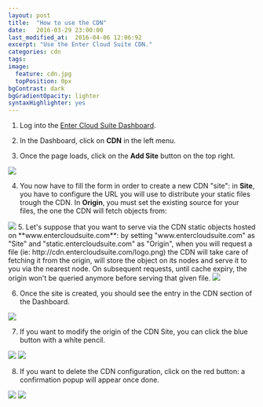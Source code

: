 ```yaml
---
layout: post
title:  "How to use the CDN"
date:   2016-03-29 23:00:00
last_modified_at:  2016-04-06 12:06:92
excerpt: "Use the Enter Cloud Suite CDN."
categories: cdn
tags:
image:
  feature: cdn.jpg
  topPosition: 0px
bgContrast: dark
bgGradientOpacity: lighter
syntaxHighlighter: yes
---
```

1. Log into the <a href="https://dashboard.entercloudsuite.com" target="_blank">Enter Cloud Suite Dashboard</a>.

2. In the Dashboard, click on **CDN** in the left menu.

3. Once the page loads, click on the **Add Site** button on the top right.
<img class="responsive-guide-img" src="{{ site.baseurl_posts_img }}ecs-cdn-01.png">

4. You now have to fill the form in order to create a new CDN "site": in **Site**, you have to configure the URL you will use to distribute your static files trough the CDN. In **Origin**, you must set the existing source for your files, the one the CDN will fetch objects from:

<img class="responsive-guide-img" src="{{ site.baseurl_posts_img }}ecs-cdn-02.png">
5. Let's suppose that you want to serve via the CDN static objects hosted on **www.entercloudsuite.com**: by setting "www.entercloudsuite.com" as "Site" and "static.entercloudsuite.com" as "Origin", when you will request a file (ie: http://cdn.entercloudsuite.com/logo.png) the CDN will take care of fetching it from the origin, will store the object on its nodes and serve it to you via the nearest node. On subsequent requests, until cache expiry, the origin won't be queried anymore before serving that given file.

<img class="responsive-guide-img" src="{{ site.baseurl_posts_img }}ecs-cdn-03.png">

6. Once the site is created, you should see the entry in the CDN section of the Dashboard.

<img class="responsive-guide-img" src="{{ site.baseurl_posts_img }}ecs-cdn-04.png">

7. If you want to modify the origin of the CDN Site, you can click the blue button with a white pencil.

<img class="responsive-guide-img" src="{{ site.baseurl_posts_img }}ecs-cdn-05.png">
<img class="responsive-guide-img" src="{{ site.baseurl_posts_img }}ecs-cdn-06.png">

8. If you want to delete the CDN configuration, click on the red button: a confirmation popup will appear once done.
<img class="responsive-guide-img" src="{{ site.baseurl_posts_img }}ecs-cdn-07.png">
<img class="responsive-guide-img" src="{{ site.baseurl_posts_img }}ecs-cdn-08.png">